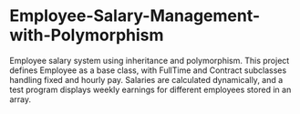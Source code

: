 # Employee-Salary-Management-with-Polymorphism
Employee salary system using inheritance and polymorphism. This project defines Employee as a base class, with FullTime and Contract subclasses handling fixed and hourly pay. Salaries are calculated dynamically, and a test program displays weekly earnings for different employees stored in an array.

